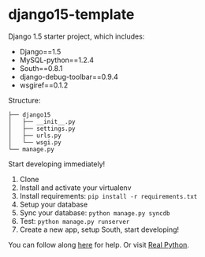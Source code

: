django15-template
=================

Django 1.5 starter project, which includes:

- Django==1.5
- MySQL-python==1.2.4
- South==0.8.1
- django-debug-toolbar==0.9.4
- wsgiref==0.1.2

Structure:

```
├── django15
│   ├── __init__.py
│   ├── settings.py
│   ├── urls.py
│   └── wsgi.py
└── manage.py
```

Start developing immediately!

1. Clone
2. Install and activate your virtualenv
3. Install requirements: `pip install -r requirements.txt`
4. Setup your database
5. Sync your database: `python manage.py syncdb`
6. Test: `python manage.py runserver`
7. Create a new app, setup South, start developing!


You can follow along [here](http://realdjango.herokuapp.com/) for help. Or visit [Real Python](http://www.realpython.com).
